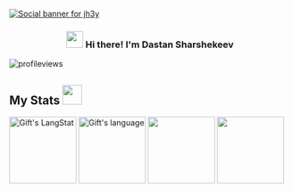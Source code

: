 [![Social banner for jh3y](https://github.com/sharshekeev13/sharshekeev13/blob/main/assets/banner_asset.gif?raw=true)](https://linkedin.com/in/sharshekeev13)


<h3 align="center"><img src = "https://raw.githubusercontent.com/MartinHeinz/MartinHeinz/master/wave.gif" width = 30px> Hi there! I'm Dastan Sharshekeev</h3>

<p align="left"> <img src="https://komarev.com/ghpvc/?username=sharshekeev13&color=lightgrey&style=for-the-badge" alt="profileviews" />
</p>


 <!-- Stats section -->

 ##  My Stats <img src = "https://i.pinimg.com/originals/65/c4/f4/65c4f452571be1261e9c623f7da488ac.gif" width = 35px> 
 

<div>
<img align="center" src="https://github-readme-streak-stats.herokuapp.com/?user=sharshekeev13" alt="Gift's LangStat" height="120px"/>
<img align="center" src="https://github-readme-stats.vercel.app/api/top-langs?username=sharshekeev13&langs_count=5&show_icons=true&locale=en&layout=compact&theme=light" alt="Gift's language" height="120px"/>
<img align=center src="https://leetcard.jacoblin.cool/sharshekeev13?theme=white&font=Comfortaa" height="120px"/>
<img align=center src="https://github-readme-stats.anuraghazra1.vercel.app/api?username=sharshekeev13&show_icons=true" height="120px"/>
</div>


<!-- Stats section: END -->
